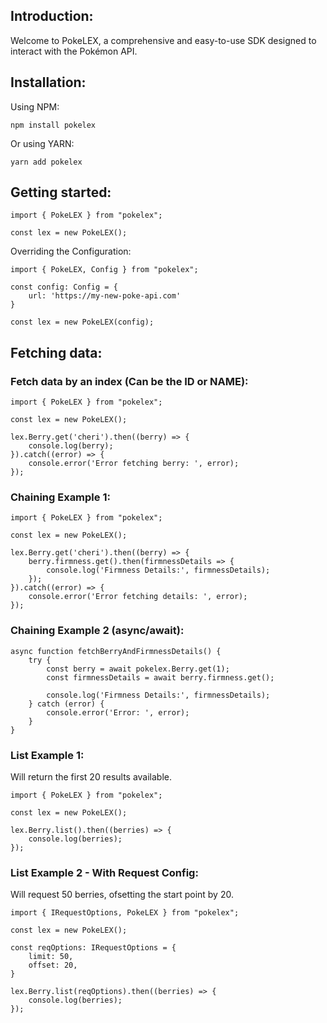 ## Introduction:

Welcome to PokeLEX, a comprehensive and easy-to-use SDK designed to interact with the Pokémon API.

## Installation:

Using NPM:
```
npm install pokelex
```

Or using YARN:

```
yarn add pokelex
```

## Getting started:

```
import { PokeLEX } from "pokelex";

const lex = new PokeLEX();
```


Overriding the Configuration:

```
import { PokeLEX, Config } from "pokelex";

const config: Config = {
    url: 'https://my-new-poke-api.com'
}

const lex = new PokeLEX(config);
```

## Fetching data:

### Fetch data by an index (Can be the ID or NAME):

```
import { PokeLEX } from "pokelex";

const lex = new PokeLEX();

lex.Berry.get('cheri').then((berry) => {
    console.log(berry);
}).catch((error) => {
    console.error('Error fetching berry: ', error);
});
```

### Chaining Example 1:

```
import { PokeLEX } from "pokelex";

const lex = new PokeLEX();

lex.Berry.get('cheri').then((berry) => {
    berry.firmness.get().then(firmnessDetails => {
        console.log('Firmness Details:', firmnessDetails);
    });
}).catch((error) => {
    console.error('Error fetching details: ', error);
});
```

### Chaining Example 2 (async/await):

```
async function fetchBerryAndFirmnessDetails() {
    try {
        const berry = await pokelex.Berry.get(1);
        const firmnessDetails = await berry.firmness.get();

        console.log('Firmness Details:', firmnessDetails);
    } catch (error) {
        console.error('Error: ', error);
    }
}
```

### List Example 1:

Will return the first 20 results available.

```
import { PokeLEX } from "pokelex";

const lex = new PokeLEX();

lex.Berry.list().then((berries) => {
    console.log(berries);
});
```

### List Example 2 - With Request Config:

Will request 50 berries, ofsetting the start point by 20.

```
import { IRequestOptions, PokeLEX } from "pokelex";

const lex = new PokeLEX();

const reqOptions: IRequestOptions = {
    limit: 50,
    offset: 20,
}

lex.Berry.list(reqOptions).then((berries) => {
    console.log(berries);
});
```
